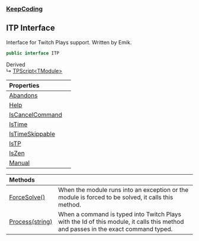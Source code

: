 ### [KeepCoding](KeepCoding.md 'KeepCoding')
## ITP Interface
Interface for Twitch Plays support. Written by Emik.  
```csharp
public interface ITP
```

Derived  
&#8627; [TPScript&lt;TModule&gt;](KeepCoding_TPScript_TModule_.md 'KeepCoding.TPScript&lt;TModule&gt;')  

| Properties | |
| :--- | :--- |
| [Abandons](KeepCoding_ITP_Abandons.md 'KeepCoding.ITP.Abandons') |  |
| [Help](KeepCoding_ITP_Help.md 'KeepCoding.ITP.Help') |  |
| [IsCancelCommand](KeepCoding_ITP_IsCancelCommand.md 'KeepCoding.ITP.IsCancelCommand') |  |
| [IsTime](KeepCoding_ITP_IsTime.md 'KeepCoding.ITP.IsTime') |  |
| [IsTimeSkippable](KeepCoding_ITP_IsTimeSkippable.md 'KeepCoding.ITP.IsTimeSkippable') |  |
| [IsTP](KeepCoding_ITP_IsTP.md 'KeepCoding.ITP.IsTP') |  |
| [IsZen](KeepCoding_ITP_IsZen.md 'KeepCoding.ITP.IsZen') |  |
| [Manual](KeepCoding_ITP_Manual.md 'KeepCoding.ITP.Manual') |  |

| Methods | |
| :--- | :--- |
| [ForceSolve()](KeepCoding_ITP_ForceSolve().md 'KeepCoding.ITP.ForceSolve()') | When the module runs into an exception or the module is forced to be solved, it calls this method.<br/> |
| [Process(string)](KeepCoding_ITP_Process(string).md 'KeepCoding.ITP.Process(string)') | When a command is typed into Twitch Plays with the Id of this module, it calls this method and passes in the exact command typed.<br/> |
